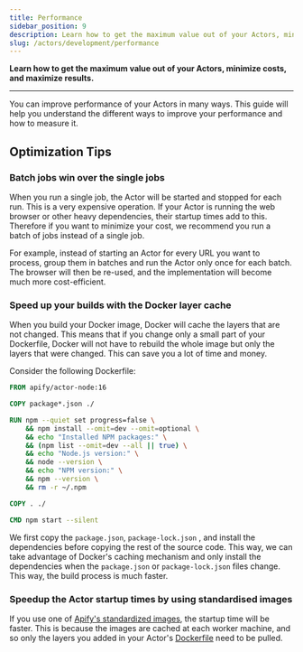 ```yaml
---
title: Performance
sidebar_position: 9
description: Learn how to get the maximum value out of your Actors, minimize costs, and maximize results.
slug: /actors/development/performance
---
```


**Learn how to get the maximum value out of your Actors, minimize costs, and maximize results.**

---

You can improve performance of your Actors in many ways. This guide will help you understand the different ways to improve your performance and how to measure it.

## Optimization Tips

### Batch jobs win over the single jobs

When you run a single job, the Actor will be started and stopped for each run. This is a very expensive operation. If your Actor is running the web browser or other heavy dependencies, their startup times add to this. Therefore if you want to minimize your cost, we recommend you run a batch of jobs instead of a single job.

For example, instead of starting an Actor for every URL you want to process, group them in batches and run the Actor only once for each batch. The browser will then be re-used, and the implementation will become much more cost-efficient.

### Speed up your builds with the Docker layer cache

When you build your Docker image, Docker will cache the layers that are not changed. This means that if you change only a small part of your Dockerfile, Docker will not have to rebuild the whole image but only the layers that were changed. This can save you a lot of time and money.

Consider the following Dockerfile:

```dockerfile
FROM apify/actor-node:16

COPY package*.json ./

RUN npm --quiet set progress=false \
    && npm install --omit=dev --omit=optional \
    && echo "Installed NPM packages:" \
    && (npm list --omit=dev --all || true) \
    && echo "Node.js version:" \
    && node --version \
    && echo "NPM version:" \
    && npm --version \
    && rm -r ~/.npm

COPY . ./

CMD npm start --silent
```

We first copy the `package.json`, `package-lock.json` , and install the dependencies before copying the rest of the source code. This way, we can take advantage of Docker's caching mechanism and only install the dependencies when the `package.json` or `package-lock.json` files change. This way, the build process is much faster.

### Speedup the Actor startup times by using standardised images

If you use one of [Apify's standardized images](https://github.com/apify/apify-actor-docker), the startup time will be faster. This is because the images are cached at each worker machine, and so only the layers you added in your Actor's [Dockerfile](./actor_definition/docker.md) need to be pulled.
